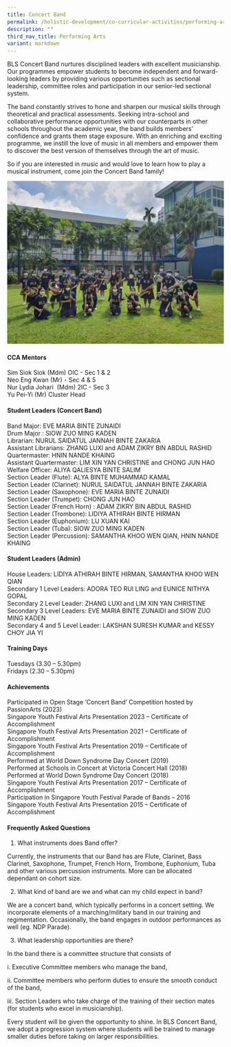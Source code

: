 ```yaml
---
title: Concert Band
permalink: /holistic-development/co-curricular-activities/performing-arts/concert-band/
description: ""
third_nav_title: Performing Arts
variant: markdown
---
```



BLS Concert Band nurtures disciplined leaders with excellent musicianship. Our programmes empower students to become independent and forward-looking leaders by providing various opportunities such as sectional leadership, committee roles and participation in our senior-led sectional system.

The band constantly strives to hone and sharpen our musical skills through theoretical and practical assessments. Seeking intra-school and collaborative performance opportunities with our counterparts in other schools throughout the academic year, the band builds members’ confidence and grants them stage exposure. With an enriching and exciting programme, we instill the love of music in all members and empower them to discover the best version of themselves through the art of music.

So if you are interested in music and would love to learn how to play a musical instrument, come join the Concert Band family!


![](/images/band.jpeg)

#### CCA Mentors
Sim Siok Siok (Mdm) OIC - Sec 1 &amp; 2 <br>
Neo Eng Kwan (Mr) - Sec 4 &amp; 5<br>
Nur Lydia Johari&nbsp; (Mdm) 2IC - Sec 3<br>
Yu Pei-Yi (Mr) Cluster Head<br>

#### Student Leaders (Concert Band)
Band Major: EVE MARIA BINTE ZUNAIDI<br>
Drum Major : SIOW ZUO MING KADEN<br>
Librarian: NURUL SAIDATUL JANNAH BINTE ZAKARIA<br>
Assistant Librarians: ZHANG LUXI and ADAM ZIKRY BIN ABDUL RASHID<br>
Quartermaster: HNIN NANDE KHAING<br>
Assistant Quartermaster: LIM XIN YAN CHRISTINE and CHONG JUN HAO<br>
Welfare Officer: ALIYA QALIESYA BINTE SALIM<br>
Section Leader (Flute): ALYA BINTE MUHAMMAD KAMAL<br>
Section Leader (Clarinet): NURUL SAIDATUL JANNAH BINTE ZAKARIA<br>
Section Leader (Saxophone): EVE MARIA BINTE ZUNAIDI<br>
Section Leader (Trumpet): CHONG JUN HAO<br>
Section Leader (French Horn) : ADAM ZIKRY BIN ABDUL RASHID<br>
Section Leader (Trombone): LIDIYA ATHIRAH BINTE HIRMAN<br>
Section Leader (Euphonium): LU XUAN KAI<br>
Section Leader (Tuba): SIOW ZUO MING KADEN<br>
Section Leader (Percussion): SAMANTHA KHOO WEN QIAN, HNIN NANDE KHAING

#### Student Leaders (Admin)
House Leaders: LIDIYA ATHIRAH BINTE HIRMAN, SAMANTHA KHOO WEN QIAN<br>
Secondary 1 Level Leaders: ADORA TEO RUI LING and EUNICE NITHYA GOPAL<br>
Secondary 2 Level Leader: ZHANG LUXI and LIM XIN YAN CHRISTINE<br>
Secondary 3 Level Leaders: EVE MARIA BINTE ZUNAIDI and SIOW ZUO MING KADEN<br>
Secondary 4 and 5 Level Leader: LAKSHAN SURESH KUMAR and KESSY CHOY JIA YI

#### Training Days
Tuesdays (3.30 – 5.30pm) <br>
Fridays (2.30 – 5.30pm) <br>

#### Achievements
Participated in Open Stage ‘Concert Band’ Competition hosted by PassionArts (2023)<br>
Singapore Youth Festival Arts Presentation 2023 – Certificate of Accomplishment<br>
Singapore Youth Festival Arts Presentation 2021 – Certificate of Accomplishment<br>
Singapore Youth Festival Arts Presentation 2019 – Certificate of Accomplishment<br>
Performed at World Down Syndrome Day Concert (2019)<br>
Performed at Schools in Concert at Victoria Concert Hall (2018)<br>
Performed at World Down Syndrome Day Concert (2018)<br>
Singapore Youth Festival Arts Presentation 2017 – Certificate of Accomplishment<br>
Participation in Singapore Youth Festival Parade of Bands – 2016<br>
Singapore Youth Festival Arts Presentation 2015 – Certificate of Accomplishment

#### Frequently Asked Questions

1.  What instruments does Band offer?&nbsp;

Currently, the instruments that our Band has are Flute, Clarinet, Bass Clarinet, Saxophone, Trumpet, French Horn, Trombone, Euphonium, Tuba and other various percussion instruments. More can be allocated dependant on cohort size.

2. What kind of band are we and what can my child expect in band?

We are a concert band, which typically performs in a concert setting. We incorporate elements of a marching/military band in our training and regimentation. Occasionally, the band engages in outdoor performances as well (eg. NDP Parade).

3. What leadership opportunities are there?

In the band there is a committee structure that consists of

i. Executive Committee members who manage the band,

ii. Committee members who perform duties to ensure the smooth conduct of the band,

iii. Section Leaders who take charge of the training of their section mates (for students who excel in musicianship).

Every student will be given the opportunity to shine. In BLS Concert Band, we adopt a progression system where students will be trained to manage smaller duties before taking on larger responsibilities.
